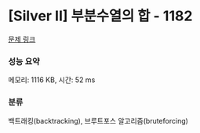 # [Silver II] 부분수열의 합 - 1182 

[문제 링크](https://www.acmicpc.net/problem/1182) 

### 성능 요약

메모리: 1116 KB, 시간: 52 ms

### 분류

백트래킹(backtracking), 브루트포스 알고리즘(bruteforcing)

